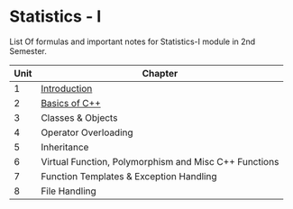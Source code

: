 # Statistics - I 
List Of formulas and important notes for Statistics-I module in 2nd Semester.

|Unit |Chapter                              |
|-|----------------------------------------------|
|1|[Introduction](https://github.com/suyogsatyal/statistics1/blob/main/Chapter%201.md)|
|2|[Basics of C++](https://github.com/suyogsatyal/cpp/blob/main/Chapter%202/Chapter%202.md)|
|3|Classes & Objects|
|4|Operator Overloading|
|5|Inheritance|
|6|Virtual Function, Polymorphism and Misc C++ Functions|
|7|Function Templates & Exception Handling|
|8|File Handling|
